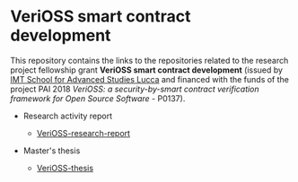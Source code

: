 # VeriOSS smart contract development

This repository contains the links to the repositories related to the research project fellowship grant **VeriOSS smart contract development** (issued by [IMT School for Advanced Studies Lucca](https://www.imtlucca.it/en) and financed with the funds of the project PAI 2018 *VeriOSS: a security-by-smart contract verification framework for Open Source Software* - P0137).

- Research activity report
  - [VeriOSS-research-report](https://github.com/FrancescoMucci/VeriOSS-research-report)
  
- Master's thesis
  - [VeriOSS-thesis](https://github.com/FrancescoMucci/VeriOSS-thesis)
